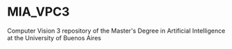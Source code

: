 # MIA_VPC3

Computer Vision 3 repository of the Master's Degree in Artificial Intelligence at the University of Buenos Aires